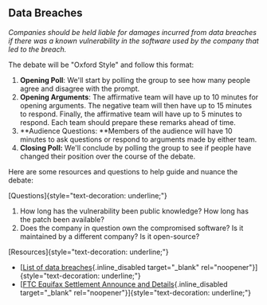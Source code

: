 ## Data Breaches

*Companies should be held liable for damages incurred from data breaches
if there was a known vulnerability in the software used by the company
that led to the breach.*

The debate will be \"Oxford Style\" and follow this format:

1.  **Opening Poll**: We\'ll start by polling the group to see how many
    people agree and disagree with the prompt.
2.  **Opening Arguments**: The affirmative team will have up to 10
    minutes for opening arguments. The negative team will then have up
    to 15 minutes to respond. Finally, the affirmative team will have up
    to 5 minutes to respond. Each team should prepare these remarks
    ahead of time. 
3.  **Audience Questions: **Members of the audience will have 10 minutes
    to ask questions or respond to arguments made by either team. 
4.  **Closing Poll:** We\'ll conclude by polling the group to see if
    people have changed their position over the course of the debate.

Here are some resources and questions to help guide and nuance the
debate:

[Questions]{style="text-decoration: underline;"}

1.  How long has the vulnerability been public knowledge? How long has
    the patch been available?
2.  Does the company in question own the compromised software? Is it
    maintained by a different company? Is it open-source?

[Resources]{style="text-decoration: underline;"}

-   [[List of data
    breaches](https://en.wikipedia.org/wiki/List_of_data_breaches){.inline_disabled
    target="_blank"
    rel="noopener"}]{style="text-decoration: underline;"}
-   [[FTC Equifax Settlement Announce and
    Details](https://www.ftc.gov/enforcement/cases-proceedings/refunds/equifax-data-breach-settlement){.inline_disabled
    target="_blank"
    rel="noopener"}]{style="text-decoration: underline;"}
